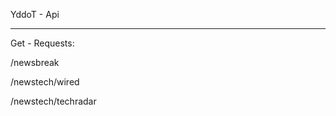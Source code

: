 YddoT - Api


-------------------


Get - Requests:


/newsbreak

/newstech/wired

/newstech/techradar